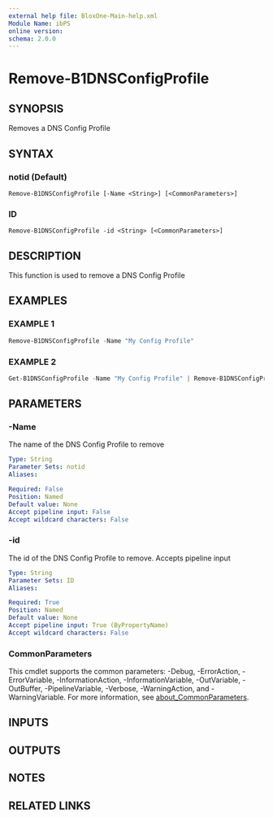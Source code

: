 ```yaml
---
external help file: BloxOne-Main-help.xml
Module Name: ibPS
online version:
schema: 2.0.0
---
```


# Remove-B1DNSConfigProfile

## SYNOPSIS
Removes a DNS Config Profile

## SYNTAX

### notid (Default)
```
Remove-B1DNSConfigProfile [-Name <String>] [<CommonParameters>]
```

### ID
```
Remove-B1DNSConfigProfile -id <String> [<CommonParameters>]
```

## DESCRIPTION
This function is used to remove a DNS Config Profile

## EXAMPLES

### EXAMPLE 1
```powershell
Remove-B1DNSConfigProfile -Name "My Config Profile"
```

### EXAMPLE 2
```powershell
Get-B1DNSConfigProfile -Name "My Config Profile" | Remove-B1DNSConfigProfile
```

## PARAMETERS

### -Name
The name of the DNS Config Profile to remove

```yaml
Type: String
Parameter Sets: notid
Aliases:

Required: False
Position: Named
Default value: None
Accept pipeline input: False
Accept wildcard characters: False
```

### -id
The id of the DNS Config Profile to remove.
Accepts pipeline input

```yaml
Type: String
Parameter Sets: ID
Aliases:

Required: True
Position: Named
Default value: None
Accept pipeline input: True (ByPropertyName)
Accept wildcard characters: False
```

### CommonParameters
This cmdlet supports the common parameters: -Debug, -ErrorAction, -ErrorVariable, -InformationAction, -InformationVariable, -OutVariable, -OutBuffer, -PipelineVariable, -Verbose, -WarningAction, and -WarningVariable. For more information, see [about_CommonParameters](http://go.microsoft.com/fwlink/?LinkID=113216).

## INPUTS

## OUTPUTS

## NOTES

## RELATED LINKS
